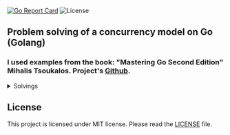 [![Go Report Card](https://goreportcard.com/badge/github.com/dreddsa5dies/goConcurency)](https://goreportcard.com/report/github.com/dreddsa5dies/goConcurency) ![License](https://img.shields.io/badge/License-MIT-blue.svg)  

##  Problem solving of a concurrency model on Go (Golang) 
### I used examples from the book: "Mastering Go Second Edition" Mihalis Tsoukalos. Project's [Github](https://github.com/PacktPublishing/Mastering-Go-Second-Edition).
<details>
  <summary>Solvings</summary>

- [Pipeline](projects/pipelineReadFile/)
- [Buffer](projects/bufferWC/)

</details>

## License
This project is licensed under MIT license. Please read the [LICENSE](https://github.com/dreddsa5dies/goConcurrency/tree/master/LICENSE.md) file.  